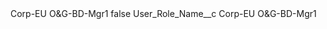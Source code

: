<?xml version="1.0" encoding="UTF-8"?>
<CustomMetadata xmlns="http://soap.sforce.com/2006/04/metadata" xmlns:xsi="http://www.w3.org/2001/XMLSchema-instance" xmlns:xsd="http://www.w3.org/2001/XMLSchema">
    <label>Corp-EU O&amp;G-BD-Mgr1</label>
    <protected>false</protected>
    <values>
        <field>User_Role_Name__c</field>
        <value xsi:type="xsd:string">Corp-EU O&amp;G-BD-Mgr1</value>
    </values>
</CustomMetadata>
